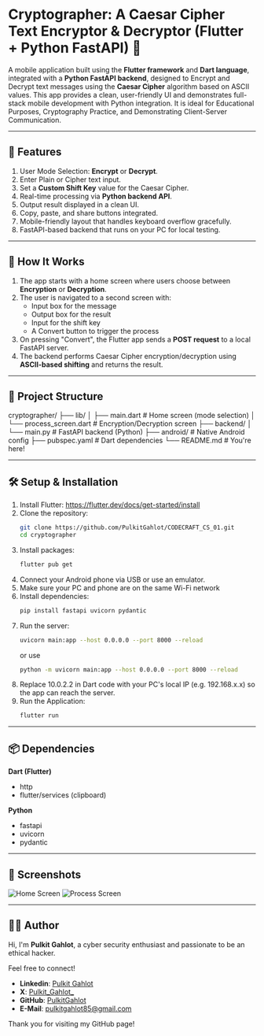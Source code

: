 # Cryptographer: A Caesar Cipher Text Encryptor & Decryptor (Flutter + Python FastAPI) 🔐

A mobile application built using the **Flutter framework** and **Dart language**, integrated with a **Python FastAPI backend**, designed to Encrypt and Decrypt text messages using the **Caesar Cipher** algorithm based on ASCII values.
This app provides a clean, user-friendly UI and demonstrates full-stack mobile development with Python integration. It is ideal for Educational Purposes, Cryptography Practice, and Demonstrating Client-Server Communication.

---

## 🚀 Features

1. User Mode Selection: **Encrypt** or **Decrypt**.
2. Enter Plain or Cipher text input.
3. Set a **Custom Shift Key** value for the Caesar Cipher.
4. Real-time processing via **Python backend API**.
5. Output result displayed in a clean UI.
6. Copy, paste, and share buttons integrated.
7. Mobile-friendly layout that handles keyboard overflow gracefully.
8. FastAPI-based backend that runs on your PC for local testing.

---

## 🧠 How It Works

1. The app starts with a home screen where users choose between **Encryption** or **Decryption**.
2. The user is navigated to a second screen with:
   - Input box for the message
   - Output box for the result
   - Input for the shift key
   - A Convert button to trigger the process
3. On pressing "Convert", the Flutter app sends a **POST request** to a local FastAPI server.
4. The backend performs Caesar Cipher encryption/decryption using **ASCII-based shifting** and returns the result.

---

## 🧩 Project Structure

cryptographer/
├── lib/
│ ├── main.dart # Home screen (mode selection)
│ └── process_screen.dart # Encryption/Decryption screen
├── backend/
│ └── main.py # FastAPI backend (Python)
├── android/ # Native Android config
├── pubspec.yaml # Dart dependencies
└── README.md # You're here!

---

## 🛠 Setup & Installation

1. Install Flutter: https://flutter.dev/docs/get-started/install
2. Clone the repository:
   ```sh
   git clone https://github.com/PulkitGahlot/CODECRAFT_CS_01.git
   cd cryptographer
   ```
3. Install packages:
   ```sh
   flutter pub get
   ```
4. Connect your Android phone via USB or use an emulator.
5. Make sure your PC and phone are on the same Wi-Fi network
6. Install dependencies:
   ```sh
   pip install fastapi uvicorn pydantic
   ```
7. Run the server:
   ```sh
   uvicorn main:app --host 0.0.0.0 --port 8000 --reload
   ```
   or use
   ```sh
   python -m uvicorn main:app --host 0.0.0.0 --port 8000 --reload
   ```
8. Replace 10.0.2.2 in Dart code with your PC's local IP (e.g. 192.168.x.x) so the app can reach the server.
9. Run the Application:
   ```sh
   flutter run
   ```

---

## 📦 Dependencies
  **Dart (Flutter)**
  - http
  - flutter/services (clipboard)
  
  **Python**
  - fastapi
  - uvicorn
  - pydantic

---

## 📱 Screenshots

![Home Screen](https://github.com/user-attachments/assets/da2f8057-9531-45b1-afff-9e67f02a5b95)    ![Process Screen](https://github.com/user-attachments/assets/be2c49a1-bb57-435a-ae72-65bf7e7ba6a2)

---

## 👨‍💻 Author

Hi, I'm **Pulkit Gahlot**, a cyber security enthusiast and passionate to be an ethical hacker.

Feel free to connect!
- **Linkedin**: [Pulkit Gahlot](https://linkedin.com/in/pulkit-gahlot)
- **X**: [Pulkit_Gahlot_](https://x.com/Pulkit_Gahlot_)
- **GitHub**: [PulkitGahlot](https://github.com/PulkitGahlot)
- **E-Mail**: [pulkitgahlot85@gmail.com](pulkitgahlot85@gmail.com)

Thank you for visiting my GitHub page!
